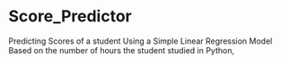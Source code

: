 # Score_Predictor
Predicting Scores of a student Using a Simple Linear Regression Model Based on the number of hours the student studied in Python,
